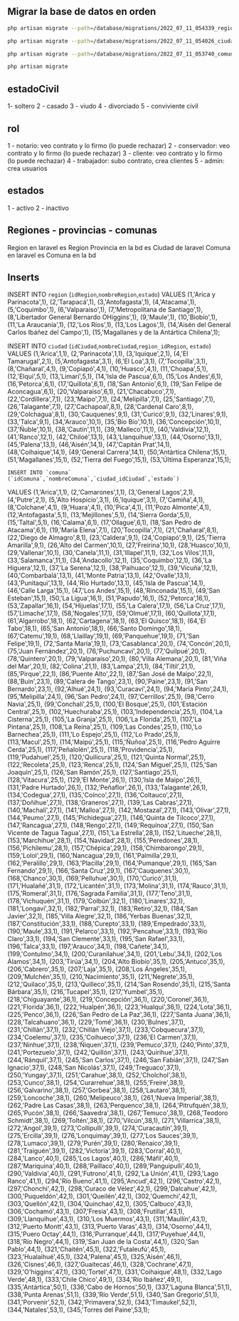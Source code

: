 ## Migrar la base de datos en orden

```bash
php artisan migrate --path=/database/migrations/2022_07_11_054339_region.php
```
```bash
php artisan migrate --path=/database/migrations/2022_07_11_054026_ciudad.php
```
```bash
php artisan migrate --path=/database/migrations/2022_07_11_053740_comuna.php
```
```bash
php artisan migrate
```
## estadoCivil
1- soltero
2 - casado
3 - viudo
4 - divorciado
5 - conviviente civil

## rol
1 - notario: veo contrato y lo firmo (lo puede rechazar)
2 - conservador: veo contrato y lo firmo (lo puede rechazar)
3 - cliente: veo contrato y lo firmo (lo puede rechazar)
4 - trabajador: subo contrato, crea clientes
5 - admin: crea usuarios

## estados
1 - activo
2 - inactivo

## Regiones - provincias - comunas
Region en laravel es Region
Provincia en la bd es Ciudad de laravel
Comuna en laravel es Comuna en la bd

## Inserts
INSERT INTO `region` (`idRegion`,`nombreRegion`,`estado`)
VALUES
	(1,'Arica y Parinacota',1),
	(2,'Tarapacá',1),
	(3,'Antofagasta',1),
	(4,'Atacama',1),
	(5,'Coquimbo',1),
	(6,'Valparaiso',1),
	(7,'Metropolitana de Santiago',1),
	(8,'Libertador General Bernardo OHiggins',1),
	(9,'Maule',1),
	(10,'Biobío',1),
	(11,'La Araucanía',1),
	(12,'Los Ríos',1),
	(13,'Los Lagos',1),
	(14,'Aisén del General Carlos Ibáñez del Campo',1),
	(15,'Magallanes y de la Antártica Chilena',1);

INSERT INTO `ciudad` (`idCiudad`,`nombreCiudad`,`region_idRegion`, `estado`)
VALUES
	(1,'Arica',1,1),
	(2,'Parinacota',1,1),
	(3,'Iquique',2,1),
	(4,'El Tamarugal',2,1),
	(5,'Antofagasta',3,1),
	(6,'El Loa',3,1),
	(7,'Tocopilla',3,1),
	(8,'Chañaral',4,1),
	(9,'Copiapó',4,1),
	(10,'Huasco',4,1),
	(11,'Choapa',5,1),
	(12,'Elqui',5,1),
	(13,'Limarí',5,1),
	(14,'Isla de Pascua',6,1),
	(15,'Los Andes',6,1),
	(16,'Petorca',6,1),
	(17,'Quillota',6,1),
	(18,'San Antonio',6,1),
	(19,'San Felipe de Aconcagua',6,1),
	(20,'Valparaiso',6,1),
	(21,'Chacabuco',7,1),
	(22,'Cordillera',7,1),
	(23,'Maipo',7,1),
	(24,'Melipilla',7,1),
	(25,'Santiago',7,1),
	(26,'Talagante',7,1),
	(27,'Cachapoal',8,1),
	(28,'Cardenal Caro',8,1),
	(29,'Colchagua',8,1),
	(30,'Cauquenes',9,1),
	(31,'Curicó',9,1),
	(32,'Linares',9,1),
	(33,'Talca',9,1),
	(34,'Arauco',10,1),
	(35,'Bio Bío',10,1),
	(36,'Concepción',10,1),
	(37,'Ñuble',10,1),
	(38,'Cautín',11,1),
	(39,'Malleco',11,1),
	(40,'Valdivia',12,1),
	(41,'Ranco',12,1),
	(42,'Chiloé',13,1),
	(43,'Llanquihue',13,1),
	(44,'Osorno',13,1),
	(45,'Palena',13,1),
	(46,'Aisén',14,1),
	(47,'Capitán Prat',14,1),
	(48,'Coihaique',14,1),
	(49,'General Carrera',14,1),
	(50,'Antártica Chilena',15,1),
	(51,'Magallanes',15,1),
	(52,'Tierra del Fuego',15,1),
	(53,'Última Esperanza',15,1);

    INSERT INTO `comuna` (`idComuna`,`nombreComuna`,`ciudad_idCiudad`,`estado`)
VALUES
	(1,'Arica',1,1),
	(2,'Camarones',1,1),
	(3,'General Lagos',2,1),
	(4,'Putre',2,1),
	(5,'Alto Hospicio',3,1),
	(6,'Iquique',3,1),
	(7,'Camiña',4,1),
	(8,'Colchane',4,1),
	(9,'Huara',4,1),
	(10,'Pica',4,1),
	(11,'Pozo Almonte',4,1),
	(12,'Antofagasta',5,1),
	(13,'Mejillones',5,1),
	(14,'Sierra Gorda',5,1),
	(15,'Taltal',5,1),
	(16,'Calama',6,1),
	(17,'Ollague',6,1),
	(18,'San Pedro de Atacama',6,1),
	(19,'María Elena',7,1),
	(20,'Tocopilla',7,1),
	(21,'Chañaral',8,1),
	(22,'Diego de Almagro',8,1),
	(23,'Caldera',9,1),
	(24,'Copiapó',9,1),
	(25,'Tierra Amarilla',9,1),
	(26,'Alto del Carmen',10,1),
	(27,'Freirina',10,1),
	(28,'Huasco',10,1),
	(29,'Vallenar',10,1),
	(30,'Canela',11,1),
	(31,'Illapel',11,1),
	(32,'Los Vilos',11,1),
	(33,'Salamanca',11,1),
	(34,'Andacollo',12,1),
	(35,'Coquimbo',12,1),
	(36,'La Higuera',12,1),
	(37,'La Serena',12,1),
	(38,'Paihuaco',12,1),
	(39,'Vicuña',12,1),
	(40,'Combarbalá',13,1),
	(41,'Monte Patria',13,1),
	(42,'Ovalle',13,1),
	(43,'Punitaqui',13,1),
	(44,'Río Hurtado',13,1),
	(45,'Isla de Pascua',14,1),
	(46,'Calle Larga',15,1),
	(47,'Los Andes',15,1),
	(48,'Rinconada',15,1),
	(49,'San Esteban',15,1),
	(50,'La Ligua',16,1),
	(51,'Papudo',16,1),
	(52,'Petorca',16,1),
	(53,'Zapallar',16,1),
	(54,'Hijuelas',17,1),
	(55,'La Calera',17,1),
	(56,'La Cruz',17,1),
	(57,'Limache',17,1),
	(58,'Nogales',17,1),
	(59,'Olmué',17,1),
	(60,'Quillota',17,1),
	(61,'Algarrobo',18,1),
	(62,'Cartagena',18,1),
	(63,'El Quisco',18,1),
	(64,'El Tabo',18,1),
	(65,'San Antonio',18,1),
	(66,'Santo Domingo',18,1),
	(67,'Catemu',19,1),
	(68,'Llaillay',19,1),
	(69,'Panquehue',19,1),
	(71,'San Felipe',19,1),
	(72,'Santa María',19,1),
	(73,'Casablanca',20,1),
	(74,'Concón',20,1),
	(75,'Juan Fernández',20,1),
	(76,'Puchuncaví',20,1),
	(77,'Quilpué',20,1),
	(78,'Quintero',20,1),
	(79,'Valparaíso',20,1),
	(80,'Villa Alemana',20,1),
	(81,'Viña del Mar',20,1),
	(82,'Colina',21,1),
	(83,'Lampa',21,1),
	(84,'Tiltil',21,1),
	(85,'Pirque',22,1),
	(86,'Puente Alto',22,1),
	(87,'San José de Maipo',22,1),
	(88,'Buin',23,1),
	(89,'Calera de Tango',23,1),
	(90,'Paine',23,1),
	(91,'San Bernardo',23,1),
	(92,'Alhué',24,1),
	(93,'Curacaví',24,1),
	(94,'María Pinto',24,1),
	(95,'Melipilla',24,1),
	(96,'San Pedro',24,1),
	(97,'Cerrillos',25,1),
	(98,'Cerro Navia',25,1),
	(99,'Conchalí',25,1),
	(100,'El Bosque',25,1),
	(101,'Estación Central',25,1),
	(102,'Huechuraba',25,1),
	(103,'Independencia',25,1),
	(104,'La Cisterna',25,1),
	(105,'La Granja',25,1),
	(106,'La Florida',25,1),
	(107,'La Pintana',25,1),
	(108,'La Reina',25,1),
	(109,'Las Condes',25,1),
	(110,'Lo Barnechea',25,1),
	(111,'Lo Espejo',25,1),
	(112,'Lo Prado',25,1),
	(113,'Macul',25,1),
	(114,'Maipú',25,1),
	(115,'Ñuñoa',25,1),
	(116,'Pedro Aguirre Cerda',25,1),
	(117,'Peñalolén',25,1),
	(118,'Providencia',25,1),
	(119,'Pudahuel',25,1),
	(120,'Quilicura',25,1),
	(121,'Quinta Normal',25,1),
	(122,'Recoleta',25,1),
	(123,'Renca',25,1),
	(124,'San Miguel',25,1),
	(125,'San Joaquín',25,1),
	(126,'San Ramón',25,1),
	(127,'Santiago',25,1),
	(128,'Vitacura',25,1),
	(129,'El Monte',26,1),
	(130,'Isla de Maipo',26,1),
	(131,'Padre Hurtado',26,1),
	(132,'Peñaflor',26,1),
	(133,'Talagante',26,1),
	(134,'Codegua',27,1),
	(135,'Coínco',27,1),
	(136,'Coltauco',27,1),
	(137,'Doñihue',27,1),
	(138,'Graneros',27,1),
	(139,'Las Cabras',27,1),
	(140,'Machalí',27,1),
	(141,'Malloa',27,1),
	(142,'Mostazal',27,1),
	(143,'Olivar',27,1),
	(144,'Peumo',27,1),
	(145,'Pichidegua',27,1),
	(146,'Quinta de Tilcoco',27,1),
	(147,'Rancagua',27,1),
	(148,'Rengo',27,1),
	(149,'Requínoa',27,1),
	(150,'San Vicente de Tagua Tagua',27,1),
	(151,'La Estrella',28,1),
	(152,'Litueche',28,1),
	(153,'Marchihue',28,1),
	(154,'Navidad',28,1),
	(155,'Peredones',28,1),
	(156,'Pichilemu',28,1),
	(157,'Chépica',29,1),
	(158,'Chimbarongo',29,1),
	(159,'Lolol',29,1),
	(160,'Nancagua',29,1),
	(161,'Palmilla',29,1),
	(162,'Peralillo',29,1),
	(163,'Placilla',29,1),
	(164,'Pumanque',29,1),
	(165,'San Fernando',29,1),
	(166,'Santa Cruz',29,1),
	(167,'Cauquenes',30,1),
	(168,'Chanco',30,1),
	(169,'Pelluhue',30,1),
	(170,'Curicó',31,1),
	(171,'Hualañé',31,1),
	(172,'Licantén',31,1),
	(173,'Molina',31,1),
	(174,'Rauco',31,1),
	(175,'Romeral',31,1),
	(176,'Sagrada Familia',31,1),
	(177,'Teno',31,1),
	(178,'Vichuquén',31,1),
	(179,'Colbún',32,1),
	(180,'Linares',32,1),
	(181,'Longaví',32,1),
	(182,'Parral',32,1),
	(183,'Retiro',32,1),
	(184,'San Javier',32,1),
	(185,'Villa Alegre',32,1),
	(186,'Yerbas Buenas',32,1),
	(187,'Constitución',33,1),
	(188,'Curepto',33,1),
	(189,'Empedrado',33,1),
	(190,'Maule',33,1),
	(191,'Pelarco',33,1),
	(192,'Pencahue',33,1),
	(193,'Río Claro',33,1),
	(194,'San Clemente',33,1),
	(195,'San Rafael',33,1),
	(196,'Talca',33,1),
	(197,'Arauco',34,1),
	(198,'Cañete',34,1),
	(199,'Contulmo',34,1),
	(200,'Curanilahue',34,1),
	(201,'Lebu',34,1),
	(202,'Los Álamos',34,1),
	(203,'Tirúa',34,1),
	(204,'Alto Biobío',35,1),
	(205,'Antuco',35,1),
	(206,'Cabrero',35,1),
	(207,'Laja',35,1),
	(208,'Los Ángeles',35,1),
	(209,'Mulchén',35,1),
	(210,'Nacimiento',35,1),
	(211,'Negrete',35,1),
	(212,'Quilaco',35,1),
	(213,'Quilleco',35,1),
	(214,'San Rosendo',35,1),
	(215,'Santa Bárbara',35,1),
	(216,'Tucapel',35,1),
	(217,'Yumbel',35,1),
	(218,'Chiguayante',36,1),
	(219,'Concepción',36,1),
	(220,'Coronel',36,1),
	(221,'Florida',36,1),
	(222,'Hualpén',36,1),
	(223,'Hualqui',36,1),
	(224,'Lota',36,1),
	(225,'Penco',36,1),
	(226,'San Pedro de La Paz',36,1),
	(227,'Santa Juana',36,1),
	(228,'Talcahuano',36,1),
	(229,'Tomé',36,1),
	(230,'Bulnes',37,1),
	(231,'Chillán',37,1),
	(232,'Chillán Viejo',37,1),
	(233,'Cobquecura',37,1),
	(234,'Coelemu',37,1),
	(235,'Coihueco',37,1),
	(236,'El Carmen',37,1),
	(237,'Ninhue',37,1),
	(238,'Ñiquen',37,1),
	(239,'Pemuco',37,1),
	(240,'Pinto',37,1),
	(241,'Portezuelo',37,1),
	(242,'Quillón',37,1),
	(243,'Quirihue',37,1),
	(244,'Ránquil',37,1),
	(245,'San Carlos',37,1),
	(246,'San Fabián',37,1),
	(247,'San Ignacio',37,1),
	(248,'San Nicolás',37,1),
	(249,'Treguaco',37,1),
	(250,'Yungay',37,1),
	(251,'Carahue',38,1),
	(252,'Cholchol',38,1),
	(253,'Cunco',38,1),
	(254,'Curarrehue',38,1),
	(255,'Freire',38,1),
	(256,'Galvarino',38,1),
	(257,'Gorbea',38,1),
	(258,'Lautaro',38,1),
	(259,'Loncoche',38,1),
	(260,'Melipeuco',38,1),
	(261,'Nueva Imperial',38,1),
	(262,'Padre Las Casas',38,1),
	(263,'Perquenco',38,1),
	(264,'Pitrufquén',38,1),
	(265,'Pucón',38,1),
	(266,'Saavedra',38,1),
	(267,'Temuco',38,1),
	(268,'Teodoro Schmidt',38,1),
	(269,'Toltén',38,1),
	(270,'Vilcún',38,1),
	(271,'Villarrica',38,1),
	(272,'Angol',39,1),
	(273,'Collipulli',39,1),
	(274,'Curacautín',39,1),
	(275,'Ercilla',39,1),
	(276,'Lonquimay',39,1),
	(277,'Los Sauces',39,1),
	(278,'Lumaco',39,1),
	(279,'Purén',39,1),
	(280,'Renaico',39,1),
	(281,'Traiguén',39,1),
	(282,'Victoria',39,1),
	(283,'Corral',40,1),
	(284,'Lanco',40,1),
	(285,'Los Lagos',40,1),
	(286,'Máfil',40,1),
	(287,'Mariquina',40,1),
	(288,'Paillaco',40,1),
	(289,'Panguipulli',40,1),
	(290,'Valdivia',40,1),
	(291,'Futrono',41,1),
	(292,'La Unión',41,1),
	(293,'Lago Ranco',41,1),
	(294,'Río Bueno',41,1),
	(295,'Ancud',42,1),
	(296,'Castro',42,1),
	(297,'Chonchi',42,1),
	(298,'Curaco de Vélez',42,1),
	(299,'Dalcahue',42,1),
	(300,'Puqueldón',42,1),
	(301,'Queilén',42,1),
	(302,'Quemchi',42,1),
	(303,'Quellón',42,1),
	(304,'Quinchao',42,1),
	(305,'Calbuco',43,1),
	(306,'Cochamó',43,1),
	(307,'Fresia',43,1),
	(308,'Frutillar',43,1),
	(309,'Llanquihue',43,1),
	(310,'Los Muermos',43,1),
	(311,'Maullín',43,1),
	(312,'Puerto Montt',43,1),
	(313,'Puerto Varas',43,1),
	(314,'Osorno',44,1),
	(315,'Puero Octay',44,1),
	(316,'Purranque',44,1),
	(317,'Puyehue',44,1),
	(318,'Río Negro',44,1),
	(319,'San Juan de la Costa',44,1),
	(320,'San Pablo',44,1),
	(321,'Chaitén',45,1),
	(322,'Futaleufú',45,1),
	(323,'Hualaihué',45,1),
	(324,'Palena',45,1),
	(325,'Aisén',46,1),
	(326,'Cisnes',46,1),
	(327,'Guaitecas',46,1),
	(328,'Cochrane',47,1),
	(329,'O\'higgins',47,1),
	(330,'Tortel',47,1),
	(331,'Coihaique',48,1),
	(332,'Lago Verde',48,1),
	(333,'Chile Chico',49,1),
	(334,'Río Ibáñez',49,1),
	(335,'Antártica',50,1),
	(336,'Cabo de Hornos',50,1),
	(337,'Laguna Blanca',51,1),
	(338,'Punta Arenas',51,1),
	(339,'Río Verde',51,1),
	(340,'San Gregorio',51,1),
	(341,'Porvenir',52,1),
	(342,'Primavera',52,1),
	(343,'Timaukel',52,1),
	(344,'Natales',53,1),
	(345,'Torres del Paine',53,1);
